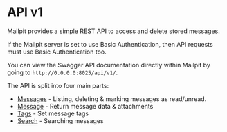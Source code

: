 # API v1

Mailpit provides a simple REST API to access and delete stored messages.

If the Mailpit server is set to use Basic Authentication, then API requests must use Basic Authentication too.

You can view the Swagger API documentation directly within Mailpit by going to `http://0.0.0.0:8025/api/v1/`.

The API is split into four main parts:

- [Messages](Messages.md) - Listing, deleting & marking messages as read/unread.
- [Message](Message.md) - Return message data & attachments
- [Tags](Tags.md) - Set message tags
- [Search](Search.md) - Searching messages
